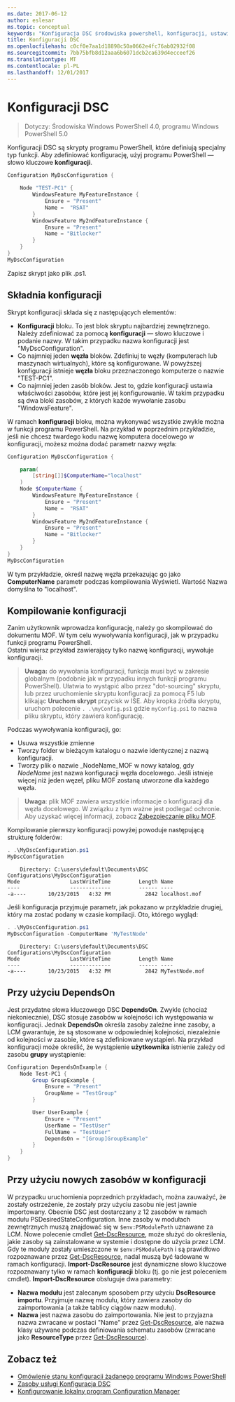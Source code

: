 ```yaml
---
ms.date: 2017-06-12
author: eslesar
ms.topic: conceptual
keywords: "Konfiguracja DSC środowiska powershell, konfiguracji, ustawienia"
title: Konfiguracji DSC
ms.openlocfilehash: c0cf0e7aa1d18898c50a0662e4fc76ab02932f08
ms.sourcegitcommit: 7bb75bfb8d12aaa6b6071dcb2ca639d4ecceef26
ms.translationtype: MT
ms.contentlocale: pl-PL
ms.lasthandoff: 12/01/2017
---
```

# <a name="dsc-configurations"></a>Konfiguracji DSC

>Dotyczy: Środowiska Windows PowerShell 4.0, programu Windows PowerShell 5.0

Konfiguracji DSC są skrypty programu PowerShell, które definiują specjalny typ funkcji. Aby zdefiniować konfigurację, użyj programu PowerShell — słowo kluczowe **konfiguracji**.

```powershell
Configuration MyDscConfiguration {

    Node "TEST-PC1" {
        WindowsFeature MyFeatureInstance {
            Ensure = "Present"
            Name =  "RSAT"
        }
        WindowsFeature My2ndFeatureInstance {
            Ensure = "Present"
            Name = "Bitlocker"
        }
    }
}
MyDscConfiguration

```

Zapisz skrypt jako plik .ps1.

## <a name="configuration-syntax"></a>Składnia konfiguracji

Skrypt konfiguracji składa się z następujących elementów:

- **Konfiguracji** bloku. To jest blok skryptu najbardziej zewnętrznego. Należy zdefiniować za pomocą **konfiguracji** — słowo kluczowe i podanie nazwy. W takim przypadku nazwa konfiguracji jest "MyDscConfiguration".
- Co najmniej jeden **węzła** bloków. Zdefiniuj te węzły (komputerach lub maszynach wirtualnych), które są konfigurowane. W powyższej konfiguracji istnieje **węzła** bloku przeznaczonego komputerze o nazwie "TEST-PC1".
- Co najmniej jeden zasób bloków. Jest to, gdzie konfiguracji ustawia właściwości zasobów, które jest jej konfigurowanie. W takim przypadku są dwa bloki zasobów, z których każde wywołanie zasobu "WindowsFeature".

W ramach **konfiguracji** bloku, można wykonywać wszystkie zwykle można w funkcji programu PowerShell. Na przykład w poprzednim przykładzie, jeśli nie chcesz twardego kodu nazwę komputera docelowego w konfiguracji, możesz można dodać parametr nazwy węzła:

```powershell
Configuration MyDscConfiguration {

    param(
        [string[]]$ComputerName="localhost"
    )
    Node $ComputerName {
        WindowsFeature MyFeatureInstance {
            Ensure = "Present"
            Name =  "RSAT"
        }
        WindowsFeature My2ndFeatureInstance {
            Ensure = "Present"
            Name = "Bitlocker"
        }
    }
}
MyDscConfiguration

```

W tym przykładzie, określ nazwę węzła przekazując go jako **ComputerName** parametr podczas kompilowania Wyświetl. Wartość Nazwa domyślna to "localhost".

## <a name="compiling-the-configuration"></a>Kompilowanie konfiguracji

Zanim użytkownik wprowadza konfigurację, należy go skompilować do dokumentu MOF. W tym celu wywoływania konfiguracji, jak w przypadku funkcji programu PowerShell.  
Ostatni wiersz przykład zawierający tylko nazwę konfiguracji, wywołuje konfiguracji.

>**Uwaga:** do wywołania konfiguracji, funkcja musi być w zakresie globalnym (podobnie jak w przypadku innych funkcji programu PowerShell). 
>Ułatwia to wystąpić albo przez "dot-sourcing" skryptu, lub przez uruchomienie skryptu konfiguracji za pomocą F5 lub klikając **Uruchom skrypt** przycisk w ISE. 
>Aby kropka źródła skryptu, uruchom polecenie `. .\myConfig.ps1` gdzie `myConfig.ps1` to nazwa pliku skryptu, który zawiera konfigurację.

Podczas wywoływania konfiguracji, go:

- Usuwa wszystkie zmienne 
- Tworzy folder w bieżącym katalogu o nazwie identycznej z nazwą konfiguracji.
- Tworzy plik o nazwie _NodeName_MOF w nowy katalog, gdy _NodeName_ jest nazwa konfiguracji węzła docelowego. 
    Jeśli istnieje więcej niż jeden węzeł, pliku MOF zostaną utworzone dla każdego węzła.

>**Uwaga**: plik MOF zawiera wszystkie informacje o konfiguracji dla węzła docelowego. W związku z tym ważne jest podlegać ochronie. 
>Aby uzyskać więcej informacji, zobacz [Zabezpieczanie pliku MOF](secureMOF.md).

Kompilowanie pierwszy konfiguracji powyżej powoduje następującą strukturę folderów:

```powershell
. .\MyDscConfiguration.ps1
MyDscConfiguration
```

```
    Directory: C:\users\default\Documents\DSC Configurations\MyDscConfiguration
Mode                LastWriteTime         Length Name                                                                                              
----                -------------         ------ ----                                                                                         
-a----       10/23/2015   4:32 PM           2842 localhost.mof
```  

Jeśli konfiguracja przyjmuje parametr, jak pokazano w przykładzie drugiej, który ma zostać podany w czasie kompilacji. Oto, którego wygląd:

```powershell
. .\MyDscConfiguration.ps1
MyDscConfiguration -ComputerName 'MyTestNode'
```

```
    Directory: C:\users\default\Documents\DSC Configurations\MyDscConfiguration
Mode                LastWriteTime         Length Name                                                                                              
----                -------------         ------ ----                                                                                         
-a----       10/23/2015   4:32 PM           2842 MyTestNode.mof
```      

## <a name="using-dependson"></a>Przy użyciu DependsOn

Jest przydatne słowa kluczowego DSC **DependsOn**. Zwykle (chociaż niekoniecznie), DSC stosuje zasobów w kolejności ich występowania w konfiguracji. Jednak **DependsOn** określa zasoby zależne inne zasoby, a LCM gwarantuje, że są stosowane w odpowiedniej kolejności, niezależnie od kolejności w zasobie, które są zdefiniowane wystąpień. Na przykład konfiguracji może określić, że wystąpienie **użytkownika** istnienie zależy od zasobu **grupy** wystąpienie:

```powershell
Configuration DependsOnExample {
    Node Test-PC1 {
        Group GroupExample {
            Ensure = "Present"
            GroupName = "TestGroup"
        }

        User UserExample {
            Ensure = "Present"
            UserName = "TestUser"
            FullName = "TestUser"
            DependsOn = "[Group]GroupExample"
        }
    }
}

```

## <a name="using-new-resources-in-your-configuration"></a>Przy użyciu nowych zasobów w konfiguracji

W przypadku uruchomienia poprzednich przykładach, można zauważyć, że zostały ostrzeżenie, że zostały przy użyciu zasobu nie jest jawnie importowany.
Obecnie DSC jest dostarczany z 12 zasobów w ramach modułu PSDesiredStateConfiguration. Inne zasoby w modułach zewnętrznych muszą znajdować się w `$env:PSModulePath` uznawane za LCM. Nowe polecenie cmdlet [Get-DscResource](https://technet.microsoft.com/en-us/library/dn521625.aspx), może służyć do określenia, jakie zasoby są zainstalowane w systemie i dostępne do użycia przez LCM. Gdy te moduły zostały umieszczone w `$env:PSModulePath` i są prawidłowo rozpoznawane przez [Get-DscResource](https://technet.microsoft.com/en-us/library/dn521625.aspx), nadal muszą być ładowane w ramach konfiguracji. 
**Import-DscResource** jest dynamiczne słowo kluczowe rozpoznawany tylko w ramach **konfiguracji** bloku (tj. go nie jest poleceniem cmdlet). 
**Import-DscResource** obsługuje dwa parametry:
- **Nazwa modułu** jest zalecanym sposobem przy użyciu **DscResource importu**. Przyjmuje nazwę modułu, który zawiera zasoby do zaimportowania (a także tablicy ciągów nazw modułu). 
- **Nazwa** jest nazwa zasobu do zaimportowania. Nie jest to przyjazna nazwa zwracane w postaci "Name" przez [Get-DscResource](https://technet.microsoft.com/en-us/library/dn521625.aspx), ale nazwa klasy używane podczas definiowania schematu zasobów (zwracane jako **ResourceType** przez [Get-DscResource](https://technet.microsoft.com/en-us/library/dn521625.aspx)). 

## <a name="see-also"></a>Zobacz też
* [Omówienie stanu konfiguracji żądanego programu Windows PowerShell](overview.md)
* [Zasoby usługi Konfiguracja DSC](resources.md)
* [Konfigurowanie lokalny program Configuration Manager](metaConfig.md)

